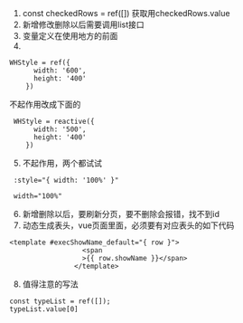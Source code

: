 1. const checkedRows = ref([])
获取用checkedRows.value
2. 新增修改删除以后需要调用list接口
3. 变量定义在使用地方的前面
4. 
```
WHStyle = ref({
      width: '600',
      height: '400'
    })
```
不起作用改成下面的
```
 WHStyle = reactive({
      width: '500',
      height: '400'
    })
```
5. 不起作用，两个都试试
```
 :style="{ width: '100%' }"
```
```
 width="100%"
```
6. 新增删除以后，要刷新分页，要不删除会报错，找不到id
7.  动态生成表头，vue页面里面，必须要有对应表头的如下代码
```
<template #execShowName_default="{ row }">
                  <span
                  >{{ row.showName }}</span>
                </template>
```
8.  值得注意的写法
```
const typeList = ref([]);
typeList.value[0]
```